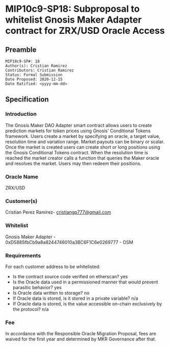 # MIP10c9-SP18: Subproposal to whitelist Gnosis Maker Adapter contract for ZRX/USD Oracle Access

## Preamble

```
MIP10c9-SP#: 18
Author(s): Cristian Ramirez
Contributors: Cristian Ramirez
Status: Formal Submission
Date Proposed: 2020-12-15
Date Ratified: <yyyy-mm-dd>
```

## Specification

### Introduction

The Gnosis Maker DAO Adapter smart contract allows users to create prediction markets for token prices using Gnosis' Conditional Tokens framework. Users create a market by specifying an oracle, a target value, resolution time and variation range. Market payouts can be binary or scalar. Once the market is created users can create short or long positions using the Gnosis Conditional Tokens contract. When the resolution time is reached the market creator calls a function that queries the Maker oracle and resolves the market. Users may then redeem their positions.

### Oracle Name

ZRX/USD

### Customer(s)

Cristian Perez Ramirez- [cristiangp777@gmail.com](mailto:cristiangp777@gmail.com)

### Whitelist

Gnosis Maker Adapter - 0xD5885fbCb9a8a8244746010a3BC6F1C6e0269777 - OSM

### Requirements

For each customer address to be whitelisted:

* Is the contract source code verified on etherscan? yes
* Is the Oracle data used in a permissioned manner that would prevent parasitic behavior? yes
* Is Oracle data written to storage? no
* If Oracle data is stored, is it stored in a private variable? n/a
* If Oracle data is stored, is the value accessible on-chain exclusively by the protocol? n/a

### Fee

In accordance with the Responsible Oracle Migration Proposal, fees are waived for the first year and determined by MKR Governance after that.